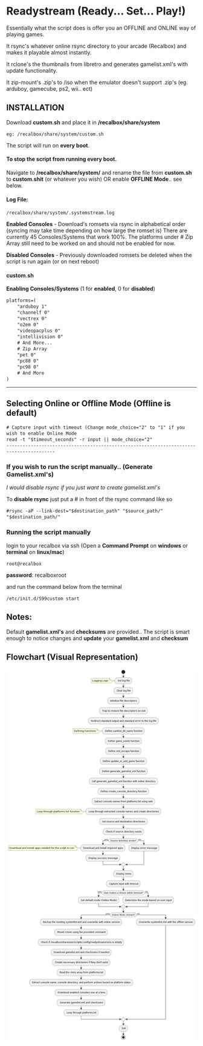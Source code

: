

# Readystream (Ready... Set... Play!)

Essentially what the script does is offer you an OFFLINE and ONLINE way of playing games.

It rsync's whatever online rsync directory to your arcade (Recalbox) and makes it playable almost instantly.

It rclone's the thumbnails from libretro and generates gamelist.xml's with update functionality.

It zip-mount's .zip's to /iso when the emulator doesn't support .zip's (eg. arduboy, gamecube, ps2, wii.. ect)


## INSTALLATION

Download **custom.sh** and place it in **/recalbox/share/system**
```
eg: /recalbox/share/system/custom.sh
```

The script will run on **every boot**.

#### To stop the script from running every boot.
Navigate to **/recalbox/share/system/** and rename the file from **custom.sh** to **custom.shit** (or whatever you wish)
OR enable **OFFLINE Mode**.. see below.

#### Log File:
```
/recalbox/share/system/.systemstream.log
```
**Enabled Consoles** - Download's romsets via rsync in alphabetical order (syncing may take time depending on how large the romset is)
There are currently 45 Consoles/Systems that work 100%.
The platforms under # Zip Array still need to be worked on and should not be enabled for now.

**Disabled Consoles** - Previously downloaded romsets be deleted when the script is run again (or on next reboot)

#### custom.sh

**Enabling Consoles/Systems** (1 for **enabled**, 0 for **disabled**)
```
platforms=(
    "arduboy 1"
    "channelf 0"
    "vectrex 0"
    "o2em 0"
    "videopacplus 0"
    "intellivision 0"
    # And More...
    # Zip Array
    "pet 0"
    "pc88 0"
    "pc98 0"
    # And More
)
```
----------------------------------------------------------------------------------------
**Selecting Online or Offline Mode (Offline is default)**
----------------------------------------------------------------------------------------
```
# Capture input with timeout (Change mode_choice="2" to "1" if you wish to enable Online Mode
read -t "$timeout_seconds" -r input || mode_choice="2"
----------------------------------------------------------------------------------------
```

### If you wish to run the script manually.. (Generate Gamelist.xml's)
*I would disable rsync if you just want to create gamelist.xml's*

To **disable rsync** just put a # in front of the rsync command like so
```
#rsync -aP --link-dest="$destination_path" "$source_path/" "$destination_path/"
```

### Running the script manually
login to your recalbox via ssh (Open a **Command Prompt** on **windows** or **terminal** on **linux/mac**)

```
root@recalbox
```
**password**: recalboxroot

and run the command below from the terminal
```
/etc/init.d/S99custom start
```

## Notes:
Default **gamelist.xml's** and **checksums** are provided..
The script is smart enough to notice changes and **update** your **gamelist.xml** and **checksum**

## Flowchart (Visual Representation)
![ReadyStream Flowchart](Readystream-FLOWCHART.png)
